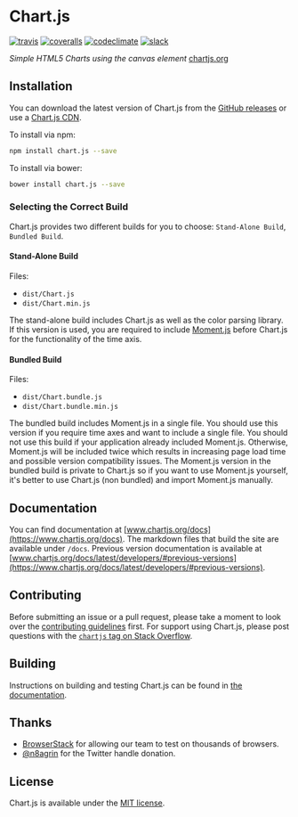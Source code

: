 # Chart.js

[![travis](https://img.shields.io/travis/chartjs/Chart.js.svg?style=flat-square&maxAge=60)](https://travis-ci.org/chartjs/Chart.js) [![coveralls](https://img.shields.io/coveralls/chartjs/Chart.js.svg?style=flat-square&maxAge=600)](https://coveralls.io/github/chartjs/Chart.js?branch=master) [![codeclimate](https://img.shields.io/codeclimate/maintainability/chartjs/Chart.js.svg?style=flat-square&maxAge=600)](https://codeclimate.com/github/chartjs/Chart.js) [![slack](https://img.shields.io/badge/slack-chartjs-blue.svg?style=flat-square&maxAge=3600)](https://chartjs-slack.herokuapp.com/)

*Simple HTML5 Charts using the canvas element* [chartjs.org](https://www.chartjs.org)

## Installation

You can download the latest version of Chart.js from the [GitHub releases](https://github.com/chartjs/Chart.js/releases/latest) or use a [Chart.js CDN](https://cdnjs.com/libraries/Chart.js).

To install via npm:

```bash
npm install chart.js --save
```

To install via bower:
```bash
bower install chart.js --save
```

### Selecting the Correct Build

Chart.js provides two different builds for you to choose: `Stand-Alone Build`, `Bundled Build`.

#### Stand-Alone Build
Files:
* `dist/Chart.js`
* `dist/Chart.min.js`

The stand-alone build includes Chart.js as well as the color parsing library. If this version is used, you are required to include [Moment.js](http://momentjs.com/) before Chart.js for the functionality of the time axis.

#### Bundled Build
Files:
* `dist/Chart.bundle.js`
* `dist/Chart.bundle.min.js`

The bundled build includes Moment.js in a single file. You should use this version if you require time axes and want to include a single file. You should not use this build if your application already included Moment.js. Otherwise, Moment.js will be included twice which results in increasing page load time and possible version compatibility issues. The Moment.js version in the bundled build is private to Chart.js so if you want to use Moment.js yourself, it's better to use Chart.js (non bundled) and import Moment.js manually.

## Documentation

You can find documentation at [www.chartjs.org/docs](https://www.chartjs.org/docs). The markdown files that build the site are available under `/docs`. Previous version documentation is available at [www.chartjs.org/docs/latest/developers/#previous-versions](https://www.chartjs.org/docs/latest/developers/#previous-versions).

## Contributing

Before submitting an issue or a pull request, please take a moment to look over the [contributing guidelines](https://github.com/chartjs/Chart.js/blob/master/docs/developers/contributing.md) first. For support using Chart.js, please post questions with the [`chartjs` tag on Stack Overflow](http://stackoverflow.com/questions/tagged/chartjs).

## Building
Instructions on building and testing Chart.js can be found in [the documentation](https://github.com/chartjs/Chart.js/blob/master/docs/developers/contributing.md#building-and-testing).

## Thanks
- [BrowserStack](https://browserstack.com) for allowing our team to test on thousands of browsers.
- [@n8agrin](https://twitter.com/n8agrin) for the Twitter handle donation.

## License

Chart.js is available under the [MIT license](http://opensource.org/licenses/MIT).
